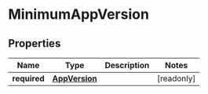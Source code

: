 

# MinimumAppVersion


## Properties

Name | Type | Description | Notes
------------ | ------------- | ------------- | -------------
**required** | [**AppVersion**](AppVersion.md) |  |  [readonly]



